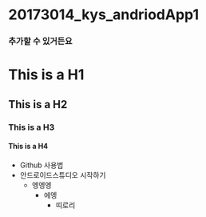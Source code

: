 # 20173014_kys_andriodApp1
### 추가할 수 있거든요 
# This is a H1 
## This is a H2
### This is a H3 
#### This is a H4 
  - Github 사용법
  - 안드로이드스튜디오 시작하기 
    - 엥엥엥
      - 에엥
        - 띠로리 
